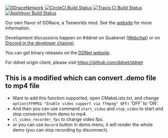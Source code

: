 [![DDraceNetwork](https://ddnet.tw/ddnet-small.png)](https://ddnet.tw) [![CircleCI Build Status](https://circleci.com/gh/ddnet/ddnet/tree/master.png)](https://circleci.com/gh/ddnet/ddnet) [![Travis CI Build Status](https://travis-ci.org/ddnet/ddnet.svg?branch=master)](https://travis-ci.org/ddnet/ddnet) [![AppVeyor Build Status](https://ci.appveyor.com/api/projects/status/foeer8wbynqaqqho?svg=true)](https://ci.appveyor.com/project/def-/ddnet)

Our own flavor of DDRace, a Teeworlds mod. See the [website](https://ddnet.tw) for more information.

Development discussions happen on #ddnet on Quakenet ([Webchat](http://webchat.quakenet.org/?channels=ddnet&uio=d4)) or on [Discord in the developer channel](https://discord.gg/xsEd9xu).

You can get binary releases on the [DDNet website](https://ddnet.tw/downloads/).

For ddnet origin client, please visit https://github.com/ddnet/ddnet

## This is a modified which can convert .demo file to mp4 file

- Want to add this function supported, open CMakeLists.txt, and change `option(FFMPEG "Enable video support via ffmpeg" OFF)` 'OFF' to 'ON'.
- And then you can use command `start_video` and `stop_video` to start and stop conversion from demo to mp4.
- `cl_video_recorder_fps` to change video fps.
- or you can use `Record` button in demo menu, it will render the whole demo (you can stop recording by disconnect).
